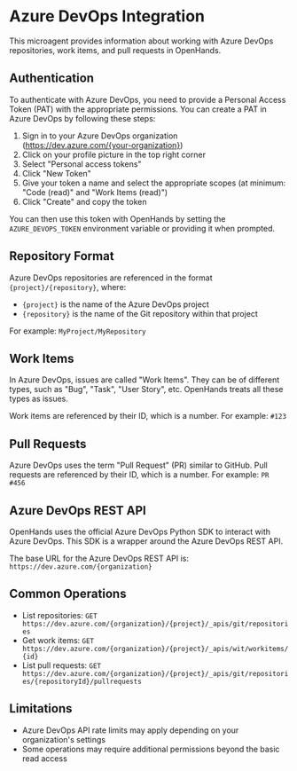 # Azure DevOps Integration

This microagent provides information about working with Azure DevOps repositories, work items, and pull requests in OpenHands.

## Authentication

To authenticate with Azure DevOps, you need to provide a Personal Access Token (PAT) with the appropriate permissions. You can create a PAT in Azure DevOps by following these steps:

1. Sign in to your Azure DevOps organization (https://dev.azure.com/{your-organization})
2. Click on your profile picture in the top right corner
3. Select "Personal access tokens"
4. Click "New Token"
5. Give your token a name and select the appropriate scopes (at minimum: "Code (read)" and "Work Items (read)")
6. Click "Create" and copy the token

You can then use this token with OpenHands by setting the `AZURE_DEVOPS_TOKEN` environment variable or providing it when prompted.

## Repository Format

Azure DevOps repositories are referenced in the format `{project}/{repository}`, where:
- `{project}` is the name of the Azure DevOps project
- `{repository}` is the name of the Git repository within that project

For example: `MyProject/MyRepository`

## Work Items

In Azure DevOps, issues are called "Work Items". They can be of different types, such as "Bug", "Task", "User Story", etc. OpenHands treats all these types as issues.

Work items are referenced by their ID, which is a number. For example: `#123`

## Pull Requests

Azure DevOps uses the term "Pull Request" (PR) similar to GitHub. Pull requests are referenced by their ID, which is a number. For example: `PR #456`

## Azure DevOps REST API

OpenHands uses the official Azure DevOps Python SDK to interact with Azure DevOps. This SDK is a wrapper around the Azure DevOps REST API.

The base URL for the Azure DevOps REST API is: `https://dev.azure.com/{organization}`

## Common Operations

- List repositories: `GET https://dev.azure.com/{organization}/{project}/_apis/git/repositories`
- Get work items: `GET https://dev.azure.com/{organization}/{project}/_apis/wit/workitems/{id}`
- List pull requests: `GET https://dev.azure.com/{organization}/{project}/_apis/git/repositories/{repositoryId}/pullrequests`

## Limitations

- Azure DevOps API rate limits may apply depending on your organization's settings
- Some operations may require additional permissions beyond the basic read access
